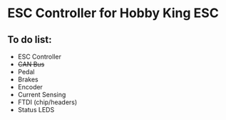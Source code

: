 # ESC Controller for Hobby King ESC

## To do list:
* ESC Controller
* ~~CAN Bus~~
* Pedal
* Brakes
* Encoder
* Current Sensing
* FTDI (chip/headers)
* Status LEDS